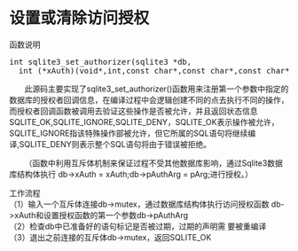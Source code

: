 # 设置或清除访问授权
函数说明
<pre>int sqlite3_set_authorizer(sqlite3 *db,
  int (*xAuth)(void*,int,const char*,const char*,const char*,const char*), void *pArg)</pre>
&nbsp;&nbsp;&nbsp;&nbsp;&nbsp;&nbsp;&nbsp;此源码主要实现了sqlite3_set_authorizer()函数用来注册第一个参数中指定的数据库的授权者回调信息，在编译过程中会逻辑创建不同的点去执行不同的操作，而授权者回调函数被调用去验证这些操作是否被允许，并且返回状态信息SQLITE_OK,SQLITE_IGNORE,SQLITE_DENY，SQLITE_OK表示操作被允许，SQLITE_IGNORE指该特殊操作部被允许，但它所属的SQL语句将继续编译,SQLITE_DENY则表示整个SQL语句将由于错误被拒绝。

&nbsp;&nbsp;&nbsp;&nbsp;&nbsp;&nbsp;&nbsp;（函数中利用互斥体机制来保证过程不受其他数据库影响，通过Sqlite3数据  库结构体执行 db->xAuth = xAuth;db->pAuthArg = pArg;进行授权。）

工作流程<br>
（1）输入一个互斥体连接db->mutex，通过数据库结构体执行访问授权函数 db->xAuth和设置授权函数的第一个参数db->pAuthArg<br>
（2）检查db中已准备好的语句标记是否被过期，过期的声明需  要被重编译<br>
（3）退出之前连接的互斥体db->mutex，返回SQLITE_OK
